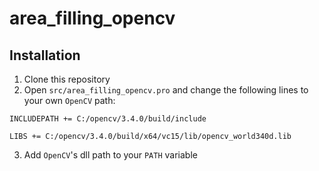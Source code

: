 # area_filling_opencv

## Installation
1. Clone this repository
2. Open ```src/area_filling_opencv.pro``` and change the following lines to your own ```OpenCV``` path:
```
INCLUDEPATH += C:/opencv/3.4.0/build/include

LIBS += C:/opencv/3.4.0/build/x64/vc15/lib/opencv_world340d.lib
```
3. Add ```OpenCV```'s dll path to your ```PATH``` variable